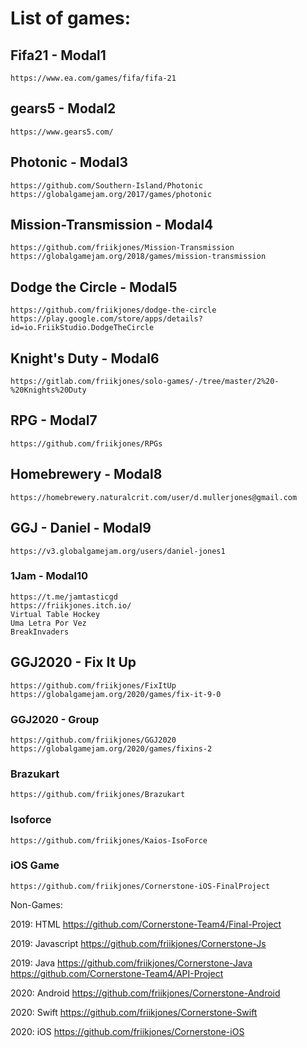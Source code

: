  
# List of games:

## Fifa21 - Modal1
	https://www.ea.com/games/fifa/fifa-21

## gears5 - Modal2
	https://www.gears5.com/

## Photonic - Modal3
	https://github.com/Southern-Island/Photonic
	https://globalgamejam.org/2017/games/photonic

## Mission-Transmission - Modal4
	https://github.com/friikjones/Mission-Transmission
	https://globalgamejam.org/2018/games/mission-transmission

## Dodge the Circle - Modal5
	https://github.com/friikjones/dodge-the-circle
	https://play.google.com/store/apps/details?id=io.FriikStudio.DodgeTheCircle

## Knight's Duty - Modal6
	https://gitlab.com/friikjones/solo-games/-/tree/master/2%20-%20Knights%20Duty

## RPG - Modal7
	https://github.com/friikjones/RPGs

## Homebrewery - Modal8
	https://homebrewery.naturalcrit.com/user/d.mullerjones@gmail.com

## GGJ - Daniel - Modal9
	https://v3.globalgamejam.org/users/daniel-jones1

### 1Jam - Modal10
	https://t.me/jamtasticgd
	https://friikjones.itch.io/
	Virtual Table Hockey
	Uma Letra Por Vez
	BreakInvaders

## GGJ2020 - Fix It Up
	https://github.com/friikjones/FixItUp
	https://globalgamejam.org/2020/games/fix-it-9-0
### GGJ2020 - Group
	https://github.com/friikjones/GGJ2020
	https://globalgamejam.org/2020/games/fixins-2

### Brazukart
	https://github.com/friikjones/Brazukart

### Isoforce
	https://github.com/friikjones/Kaios-IsoForce

### iOS Game
	https://github.com/friikjones/Cornerstone-iOS-FinalProject


Non-Games:

2019: HTML
https://github.com/Cornerstone-Team4/Final-Project

2019: Javascript
https://github.com/friikjones/Cornerstone-Js

2019: Java
https://github.com/friikjones/Cornerstone-Java
https://github.com/Cornerstone-Team4/API-Project

2020: Android
https://github.com/friikjones/Cornerstone-Android

2020: Swift
https://github.com/friikjones/Cornerstone-Swift

2020: iOS
https://github.com/friikjones/Cornerstone-iOS

